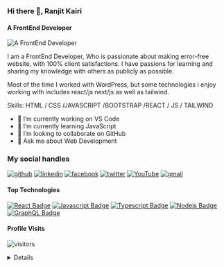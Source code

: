 ### Hi there 👋, Ranjit Kairi

#### A FrontEnd Developer

![A FrontEnd Developer](https://scontent.fccu7-1.fna.fbcdn.net/v/t39.30808-6/p180x540/271353500_114105357809091_3081852344333949181_n.jpg?_nc_cat=111&ccb=1-5&_nc_sid=e3f864&_nc_ohc=WrKTP56qyBYAX_9BtyO&_nc_ht=scontent.fccu7-1.fna&oh=00_AT-b7o2ShNqLm69JhYd1lHcpSGmAn42K3wGjaf8AF-ryOA&oe=61DFFA39)

I am a FrontEnd Developer, Who is passionate about making error-free website, with 100% client satisfactions. I have passions for learning and sharing my knowledge with others as publicly as possible.

Most of the time I worked with WordPress, but some technologies i enjoy working with includes react/js next/js as well as tailwind.

Skills: HTML / CSS /JAVASCRIPT /BOOTSTRAP /REACT / JS / TAILWIND

- 🔭 I’m currently working on VS Code
- 🌱 I’m currently learning JavaScript
- 👯 I’m looking to collaborate on GitHub
- 💬 Ask me about Web Development

### My social handles

[<img src='https://cdn.jsdelivr.net/npm/simple-icons@3.0.1/icons/github.svg' alt='github' height='40'>](https://github.com/https://github.com/tsr-kairi) [<img src='https://cdn.jsdelivr.net/npm/simple-icons@3.0.1/icons/linkedin.svg' alt='linkedin' height='40'>](https://www.linkedin.com/in/https://www.linkedin.com/in/ranjit-kairi-497485219//) [<img src='https://cdn.jsdelivr.net/npm/simple-icons@3.0.1/icons/facebook.svg' alt='facebook' height='40'>](https://www.facebook.com/https://www.facebook.com/profile.php?id=100076288817104) [<img src='https://cdn.jsdelivr.net/npm/simple-icons@3.0.1/icons/twitter.svg' alt='twitter' height='40'>](https://twitter.com/https://twitter.com/RanjitKairi2) [<img src='https://cdn.jsdelivr.net/npm/simple-icons@3.0.1/icons/youtube.svg' alt='YouTube' height='40'>](https://www.youtube.com/channel/https://www.youtube.com/channel/UCgHqeOY7gKO3JU5zm2m_LeA/about) [<img src='https://cdn.jsdelivr.net/npm/simple-icons@3.0.1/icons/gmail.svg' alt='gmail' height='40'>](ranjitkairi990@gmail.com)

#### Top Technologies

<!-- TODO: Make technologies links takes you to repositories -->

[![React Badge](https://img.shields.io/badge/-React-61DBFB?style=for-the-badge&labelColor=black&logo=react&logoColor=61DBFB)](#) [![Javascript Badge](https://img.shields.io/badge/-Javascript-F0DB4F?style=for-the-badge&labelColor=black&logo=javascript&logoColor=F0DB4F)](#) [![Typescript Badge](https://img.shields.io/badge/-Typescript-007acc?style=for-the-badge&labelColor=black&logo=typescript&logoColor=007acc)](#) [![Nodejs Badge](https://img.shields.io/badge/-Nodejs-3C873A?style=for-the-badge&labelColor=black&logo=node.js&logoColor=3C873A)](#) [![GraphQL Badge](https://img.shields.io/badge/-GraphQl-e535ab?style=for-the-badge&labelColor=black&logo=node.js&logoColor=e535ab)](#)

#### Profile Visits

![visitors](https://github.com/tsr-kairi)

<details>

<a href='https://archiveprogram.github.com/'><img src='https://raw.githubusercontent.com/acervenky/animated-github-badges/master/assets/acbadge.gif' width='40' height='40'></a> <a href='https://docs.github.com/en/developers'><img src='https://raw.githubusercontent.com/acervenky/animated-github-badges/master/assets/devbadge.gif' width='40' height='40'></a> <a href='https://github.com/pricing'><img src='https://raw.githubusercontent.com/acervenky/animated-github-badges/master/assets/pro.gif' width='40' height='40'></a> <a href='https://stars.github.com/'><img src='https://raw.githubusercontent.com/acervenky/animated-github-badges/master/assets/starbadge.gif' width='35' height='35'></a> <a href='https://docs.github.com/en/github/supporting-the-open-source-community-with-github-sponsors'><img src='https://raw.githubusercontent.com/acervenky/animated-github-badges/master/assets/sponsorbadge.gif' width='35' height='35'></a>
